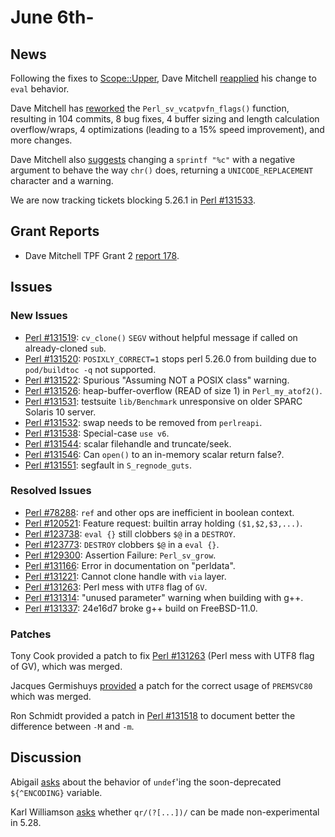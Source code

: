 # June 6th-

## News

Following the fixes to
[Scope::Upper](http://metacpan.org/pod/Scope::Upper), Dave Mitchell
[reapplied](http://nntp.perl.org/group/perl.perl5.porters/244781)
his change to `eval` behavior.

Dave Mitchell has
[reworked](http://nntp.perl.org/group/perl.perl5.porters/244775)
the `Perl_sv_vcatpvfn_flags()` function, resulting in 104 commits, 8
bug fixes, 4 buffer sizing and length calculation overflow/wraps, 4
optimizations (leading to a 15% speed improvement), and more changes.

Dave Mitchell also
[suggests](http://nntp.perl.org/group/perl.perl5.porters/244777)
changing a `sprintf "%c"` with a negative argument to behave the way
`chr()` does, returning a `UNICODE_REPLACEMENT` character and a
warning.

We are now tracking tickets blocking 5.26.1 in
[Perl #131533](http://rt.perl.org/Ticket/Display.html?id=131533).

## Grant Reports

* Dave Mitchell TPF Grant 2
  [report 178](http://nntp.perl.org/group/perl.perl5.porters/244804).

## Issues

### New Issues

* [Perl #131519](http://rt.perl.org/Ticket/Display.html?id=131519):
  `cv_clone()` `SEGV` without helpful message if called on
  already-cloned `sub`.
* [Perl #131520](http://rt.perl.org/Ticket/Display.html?id=131520):
  `POSIXLY_CORRECT=1` stops perl 5.26.0 from building due to
  `pod/buildtoc -q` not supported.
* [Perl #131522](http://rt.perl.org/Ticket/Display.html?id=131522):
  Spurious "Assuming NOT a POSIX class" warning.
* [Perl #131526](http://rt.perl.org/Ticket/Display.html?id=131526):
  heap-buffer-overflow (READ of size 1) in `Perl_my_atof2()`.
* [Perl #131531](http://rt.perl.org/Ticket/Display.html?id=131531):
  testsuite `lib/Benchmark` unresponsive on older SPARC Solaris 10
  server.
* [Perl #131532](http://rt.perl.org/Ticket/Display.html?id=131532):
  swap needs to be removed from `perlreapi`.
* [Perl #131538](http://rt.perl.org/Ticket/Display.html?id=131538):
  Special-case `use v6`.
* [Perl #131544](http://rt.perl.org/Ticket/Display.html?id=131544):
  scalar filehandle and truncate/seek.
* [Perl #131546](http://rt.perl.org/Ticket/Display.html?id=131546): Can
  `open()` to an in-memory scalar return false?.
* [Perl #131551](http://rt.perl.org/Ticket/Display.html?id=131551):
  segfault in `S_regnode_guts`.

### Resolved Issues

* [Perl #78288](http://rt.perl.org/Ticket/Display.html?id=78288):
  `ref` and other ops are inefficient in boolean context.
* [Perl #120521](http://rt.perl.org/Ticket/Display.html?id=120521):
  Feature request: builtin array holding `($1,$2,$3,...)`.
* [Perl #123738](http://rt.perl.org/Ticket/Display.html?id=123738):
  `eval {}` still clobbers `$@` in a `DESTROY`.
* [Perl #123773](http://rt.perl.org/Ticket/Display.html?id=123773):
  `DESTROY` clobbers `$@` in a `eval {}`.
* [Perl #129300](http://rt.perl.org/Ticket/Display.html?id=129300):
  Assertion Failure: `Perl_sv_grow`.
* [Perl #131166](http://rt.perl.org/Ticket/Display.html?id=131166):
  Error in documentation on "perldata".
* [Perl #131221](http://rt.perl.org/Ticket/Display.html?id=131221):
  Cannot clone handle with `via` layer.
* [Perl #131263](http://rt.perl.org/Ticket/Display.html?id=131263):
  Perl mess with `UTF8` flag of `GV`.
* [Perl #131314](http://rt.perl.org/Ticket/Display.html?id=131314):
  "unused parameter" warning when building with g++.
* [Perl #131337](http://rt.perl.org/Ticket/Display.html?id=131337):
  24e16d7 broke g++ build on FreeBSD-11.0.

### Patches

Tony Cook provided a patch to fix
[Perl #131263](http://rt.perl.org/Ticket/Display.html?id=131263)
(Perl mess with UTF8 flag of GV), which was merged.

Jacques Germishuys
[provided](http://nntp.perl.org/group/perl.perl5.porters/244850) a
patch for the correct usage of `PREMSVC80` which was merged.

Ron Schmidt provided a patch in
[Perl #131518](http://rt.perl.org/Ticket/Display.html?id=131518) to
document better the difference between `-M` and `-m`.

## Discussion

Abigail [asks](http://nntp.perl.org/group/perl.perl5.porters/244834)
about the behavior of `undef`'ing the soon-deprecated `${^ENCODING}`
variable.

Karl Williamson
[asks](http://nntp.perl.org/group/perl.perl5.porters/244830) whether
`qr/(?[...])/` can be made non-experimental in 5.28.
